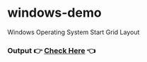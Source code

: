 # windows-demo
Windows Operating System Start Grid Layout

### Output 👉 [Check Here](https://vasu-windows-demo.netlify.app/) 👈
